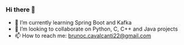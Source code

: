 ### Hi there 👋

- 🌱 I’m currently learning Spring Boot and Kafka
- 👯 I’m looking to collaborate on Python, C, C++ and Java projects
- 📫 How to reach me: brunoc.cavalcanti22@gmail.com

